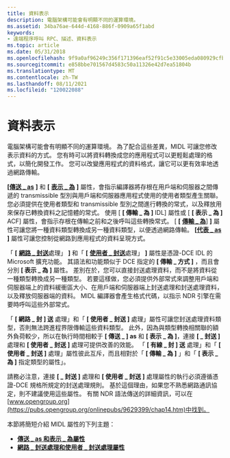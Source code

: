 ```yaml
---
title: 資料表示
description: 電腦架構可能會有明顯不同的運算環境。
ms.assetid: 34ba76ae-644d-4168-886f-0909a65f1abd
keywords:
- 遠端程序呼叫 RPC、描述、資料表示
ms.topic: article
ms.date: 05/31/2018
ms.openlocfilehash: 9f9a0af96249c356f171396eaf52f91c5e33005eda080929cfbd8eecde27ffa3
ms.sourcegitcommit: e858bbe701567d4583c50a11326e42d7ea51804b
ms.translationtype: MT
ms.contentlocale: zh-TW
ms.lasthandoff: 08/11/2021
ms.locfileid: "120022088"
---
```

# <a name="data-representation"></a>資料表示

電腦架構可能會有明顯不同的運算環境。 為了配合這些差異，MIDL 可讓您修改表示資料的方式。 您有時可以將資料轉換成您的應用程式可以更輕鬆處理的格式，以簡化開發工作。 您可以改變應用程式的資料格式，讓它可以更有效率地透過網路傳輸。

**\[**[**傳送 \_ as**](/windows/desktop/Midl/transmit-as) **\]** 和 **\[** [**表示 \_ 為**](/windows/desktop/Midl/represent-as) **\]** 屬性，會指示編譯器將存根在用戶端和伺服器之間傳遞的 transmissible 型別與用戶端和伺服器應用程式使用的使用者類型產生關聯。 您必須提供在使用者類型和 transmissible 型別之間進行轉換的常式，以及釋放用來保存已轉換資料之記憶體的常式。 使用 [ **\[ 傳輸 \_ 為 \]** IDL] 屬性或 [ **\[ 表示 \_ 為 \]** ACF] 屬性，會指示存根在傳輸之前和之後呼叫這些轉換常式。 [ **\[** [**傳輸 \_ 為**](/windows/desktop/Midl/transmit-as)] **\]** 屬性可讓您將一種資料類型轉換成另一種資料類型，以便透過網路傳輸。 **\[**[**代表 \_ as**](/windows/desktop/Midl/represent-as) **\]** 屬性可讓您控制從網路到應用程式的資料呈現方式。

「 **\[** [**網路 \_ 封送**](/windows/desktop/Midl/wire-marshal)處理」 **\]** 和「 **\[** [**使用者 \_ 封送**](/windows/desktop/Midl/user-marshal)處理」 **\]** 屬性是憑證-DCE IDL 的 Microsoft 擴充功能。 其語法和功能類似于 DCE 指定的 **\[ 傳輸 \_ 方式 \]** ，而且會分別 **\[ 表示 \_ 為 \]** 屬性。 差別在於，您可以直接封送處理資料，而不是將資料從一種類型轉換成另一種類型。 若要這樣做，您必須提供外部常式來調整用戶端和伺服器端上的資料緩衝區大小、在用戶端和伺服器端上封送處理和封送處理資料，以及釋放伺服器端的資料。 MIDL 編譯器會產生格式代碼，以指示 NDR 引擎在需要時呼叫這些外部常式。

「 **\[ 網路 \_ 封 \] 送** 處理」和「 **\[ 使用者 \_ 封送 \]** 處理」屬性可讓您封送處理資料類型，否則無法跨進程界限傳輸這些資料類型。 此外，因為與類型轉換相關聯的額外負荷較少，所以在執行時間相較于 **\[ 傳送 \_ \] as** 和 **\[ 表示 \_ 為 \]**，連接 **\[ \_ 封送 \]** 處理和 **\[ 使用者 \_ 封送 \]** 處理可提供改善的效能。 「 **\[ 有線 \_ 封 \] 送** 處理」和「 **\[ 使用者 \_ 封送 \]** 處理」屬性彼此互斥，而且相對於「 **\[ 傳輸 \_ 為 \]** 」和「 **\[ 表示 \_ 為 \]** 指定類型的屬性」。

請務必注意，連接 **\[ \_ 封送 \]** 處理和 **\[ 使用者 \_ 封送 \]** 處理屬性的執行必須遵循憑證-DCE 規格所規定的封送處理規則。 基於這個理由，如果您不熟悉網路通訊協定，則不建議使用這些屬性。 有關 NDR 語法傳送的詳細資訊，可以在 [www.opengroup.org](https://pubs.opengroup.org/onlinepubs/9629399/chap14.htm)中找到。

本節將簡短介紹 MIDL 屬性的下列主題：

-   [**傳送 \_ as 和表示 \_ 為屬性**](the-transmit-as-and-represent-as-attributes.md)
-   [**網路 \_ 封送處理和使用者 \_ 封送處理屬性**](the-wire-marshal-and-user-marshal-attributes.md)

 

 
